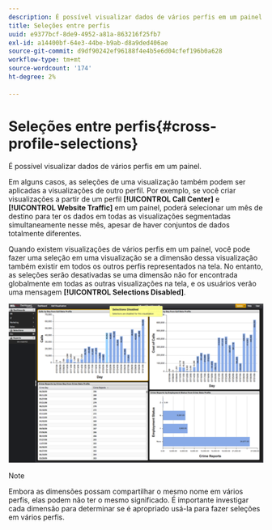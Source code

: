 ```yaml
---
description: É possível visualizar dados de vários perfis em um painel.
title: Seleções entre perfis
uuid: e9377bcf-8de9-4952-a81a-863216f25fb7
exl-id: a14400bf-64e3-44be-b9ab-d8a9ded406ae
source-git-commit: d9df90242ef96188f4e4b5e6d04cfef196b0a628
workflow-type: tm+mt
source-wordcount: '174'
ht-degree: 2%

---
```


# Seleções entre perfis{#cross-profile-selections}

É possível visualizar dados de vários perfis em um painel.

Em alguns casos, as seleções de uma visualização também podem ser aplicadas a visualizações de outro perfil. Por exemplo, se você criar visualizações a partir de um perfil **[!UICONTROL Call Center]** e **[!UICONTROL Website Traffic]** em um painel, poderá selecionar um mês de destino para ter os dados em todas as visualizações segmentadas simultaneamente nesse mês, apesar de haver conjuntos de dados totalmente diferentes.

Quando existem visualizações de vários perfis em um painel, você pode fazer uma seleção em uma visualização se a dimensão dessa visualização também existir em todos os outros perfis representados na tela. No entanto, as seleções serão desativadas se uma dimensão não for encontrada globalmente em todas as outras visualizações na tela, e os usuários verão uma mensagem **[!UICONTROL Selections Disabled]**.

![](assets/selection_disabled.png)

>[!NOTE]
>
>Embora as dimensões possam compartilhar o mesmo nome em vários perfis, elas podem não ter o mesmo significado. É importante investigar cada dimensão para determinar se é apropriado usá-la para fazer seleções em vários perfis.
